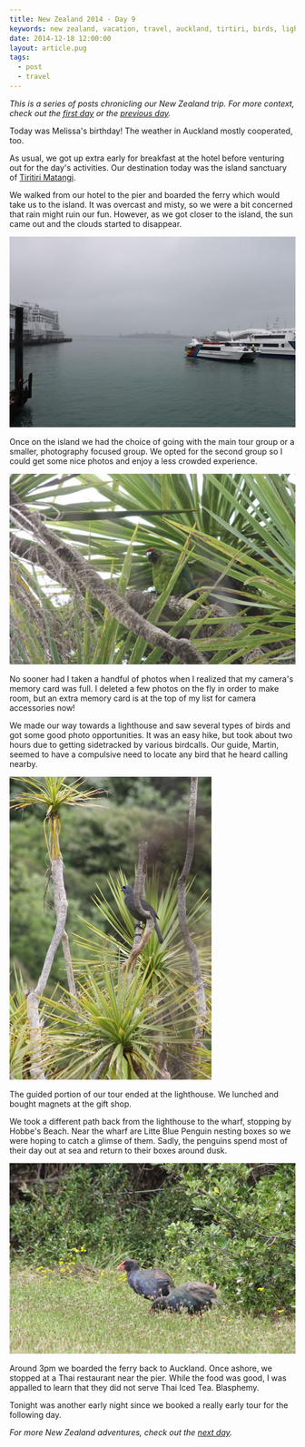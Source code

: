 ```yaml
---
title: New Zealand 2014 - Day 9
keywords: new zealand, vacation, travel, auckland, tirtiri, birds, lighthouse, birthday, ferry, thai
date: 2014-12-18 12:00:00
layout: article.pug
tags:
  - post
  - travel
---
```

*This is a series of posts chronicling our New Zealand trip. For more context, check out the [first day][first] or the [previous day][prev].*

Today was Melissa's birthday! The weather in Auckland mostly cooperated, too.

As usual, we got up extra early for breakfast at the hotel before venturing out for the day's activities. Our destination today was the island sanctuary of [Tiritiri Matangi][1].

We walked from our hotel to the pier and boarded the ferry which would take us to the island. It was overcast and misty, so we were a bit concerned that rain might ruin our fun. However, as we got closer to the island, the sun came out and the clouds started to disappear.

[![Looking at from Pier 4, Auckland][t1]][p1]

Once on the island we had the choice of going with the main tour group or a smaller, photography focused group. We opted for the second group so I could get some nice photos and enjoy a less crowded experience.

[![A bird on Tiritiri Matangi Island][t2]][p2]

No sooner had I taken a handful of photos when I realized that my camera's memory card was full. I deleted a few photos on the fly in order to make room, but an extra memory card is at the top of my list for camera accessories now!

We made our way towards a lighthouse and saw several types of birds and got some good photo opportunities. It was an easy hike, but took about two hours due to getting sidetracked by various birdcalls. Our guide, Martin, seemed to have a compulsive need to locate any bird that he heard calling nearby.

[![A bird on Tiritiri Matangi Island][t3]][p3]

The guided portion of our tour ended at the lighthouse. We lunched and bought magnets at the gift shop.

We took a different path back from the lighthouse to the wharf, stopping by Hobbe's Beach. Near the wharf are Litte Blue Penguin nesting boxes so we were hoping to catch a glimse of them. Sadly, the penguins spend most of their day out at sea and return to their boxes around dusk.

[![A bird on Tiritiri Matangi Island][t4]][p4]

Around 3pm we boarded the ferry back to Auckland. Once ashore, we stopped at a Thai restaurant near the pier. While the food was good, I was appalled to learn that they did not serve Thai Iced Tea. Blasphemy.

Tonight was another early night since we booked a really early tour for the following day.

*For more New Zealand adventures, check out the [next day][next].*

[first]: /blog/new-zealand-2014-day-1/
[prev]: /blog/new-zealand-2014-day-8/
[next]: /blog/new-zealand-2014-day-10/

[1]: http://en.wikipedia.org/wiki/Tiritiri_Matangi_Island

[p1]: /media/images/nz14/day9/wharf.jpg
[t1]: /media/images/nz14/day9/thumb-wharf.jpg
[p2]: /media/images/nz14/day9/bird-1.jpg
[t2]: /media/images/nz14/day9/thumb-bird-1.jpg
[p3]: /media/images/nz14/day9/bird-2.jpg
[t3]: /media/images/nz14/day9/thumb-bird-2.jpg
[p4]: /media/images/nz14/day9/bird-3.jpg
[t4]: /media/images/nz14/day9/thumb-bird-3.jpg
